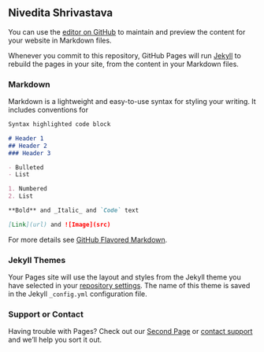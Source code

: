 ## Nivedita Shrivastava

You can use the [editor on GitHub](https://github.com/nivi1501/nivi1501.github.io/edit/master/index.md) to maintain and preview the content for your website in Markdown files.

Whenever you commit to this repository, GitHub Pages will run [Jekyll](https://jekyllrb.com/) to rebuild the pages in your site, from the content in your Markdown files.

### Markdown

Markdown is a lightweight and easy-to-use syntax for styling your writing. It includes conventions for

```markdown
Syntax highlighted code block

# Header 1
## Header 2
### Header 3

- Bulleted
- List

1. Numbered
2. List

**Bold** and _Italic_ and `Code` text

[Link](url) and ![Image](src)
```

For more details see [GitHub Flavored Markdown](https://guides.github.com/features/mastering-markdown/).

### Jekyll Themes

Your Pages site will use the layout and styles from the Jekyll theme you have selected in your [repository settings](https://github.com/nivi1501/nivi1501.github.io/settings). The name of this theme is saved in the Jekyll `_config.yml` configuration file.

### Support or Contact

Having trouble with Pages? Check out our [Second Page](https://nivi1501.github.io/second.html) or [contact support](https://github.com/contact) and we’ll help you sort it out.
